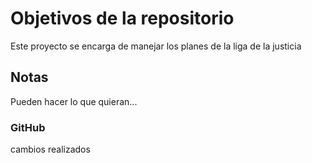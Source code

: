 # Objetivos de la repositorio

Este proyecto se encarga de manejar los planes de la liga de la justicia


## Notas
Pueden hacer lo que quieran...

### GitHub
cambios realizados
